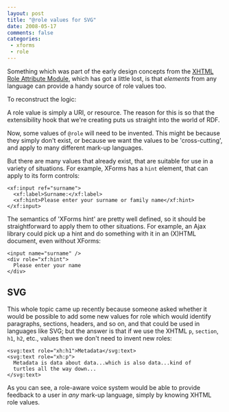 ```yaml
---
layout: post
title: "@role values for SVG"
date: 2008-05-17
comments: false
categories:
 - xforms
 - role
---
```

Something which was part of the early design concepts from the [XHTML Role
Attribute Module](/standard/xhtml-role), which has got a little lost, is that
_elements_ from any language can provide a handy source of role values too.

<!-- more -->

  
To reconstruct the logic:

  
A role value is simply a URI, or resource. The reason for this is so that the
extensibility hook that we're creating puts us straight into the world of RDF.

  
Now, some values of `@role` will need to be invented. This might be because
they simply don't exist, or because we want the values to be 'cross-cutting',
and apply to many different mark-up languages.

  
But there are many values that already exist, that are suitable for use in a
variety of situations. For example, XForms has a `hint` element, that can
apply to its form controls:

    
      
    <xf:input ref="surname">  
      <xf:label>Surname:</xf:label>  
      <xf:hint>Please enter your surname or family name</xf:hint>  
    </xf:input>  
    

  
The semantics of 'XForms hint' are pretty well defined, so it should be
straightforward to apply them to other situations. For example, an Ajax
library could pick up a hint and do something with it in an (X)HTML document,
even without XForms:

    
      
    <input name="surname" />  
    <div role="xf:hint">  
      Please enter your name  
    </div>  
    

  

## SVG

  
This whole topic came up recently because someone asked whether it would be
possible to add some new values for role which would identify paragraphs,
sections, headers, and so on, and that could be used in languages like SVG;
but the answer is that if we use the XHTML `p`, `section`, `h1`, `h2`, etc.,
values then we don't need to invent new roles:

    
      
    <svg:text role="xh:h1">Metadata</svg:text>  
    <svg:text role="xh:p">  
      Metadata is data about data...which is also data...kind of  
      turtles all the way down...  
    </svg:text>  
    

  
As you can see, a role-aware voice system would be able to provide feedback to
a user in _any_ mark-up language, simply by knowing XHTML role values.

